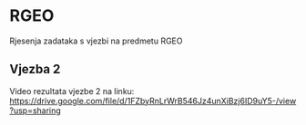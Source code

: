 # RGEO
Rjesenja zadataka s vjezbi na predmetu RGEO
## Vjezba 2
Video rezultata vjezbe 2 na linku: https://drive.google.com/file/d/1FZbyRnLrWrB546Jz4unXiBzj6ID9uY5-/view?usp=sharing

